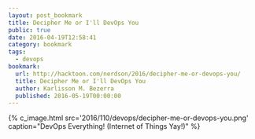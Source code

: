 ```yaml
---
layout: post_bookmark
title: Decipher Me or I'll DevOps You
public: true
date: 2016-04-19T12:58:41
category: bookmark
tags:
  - devops
bookmark:
  url: http://hacktoon.com/nerdson/2016/decipher-me-or-devops-you/
  title: Decipher Me or I'll DevOps You
  author: Karlisson M. Bezerra
  published: 2016-05-19T00:00:00
---
```


{% c_image.html src='2016/110/devops/decipher-me-or-devops-you.png' caption="DevOps Everything! (Internet of Things Yay!)" %}
